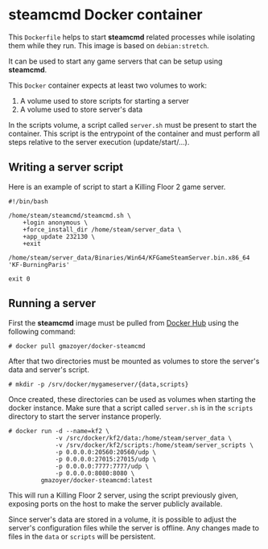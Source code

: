 # steamcmd Docker container

This `Dockerfile` helps to start **steamcmd** related processes while
isolating them while they run. This image is based on `debian:stretch`.

It can be used to start any game servers that can be setup using **steamcmd**.

This `Docker` container expects at least two volumes to work:

  1. A volume used to store scripts for starting a server
  2. A volume used to store server's data

In the scripts volume, a script called `server.sh` must be present to start
the container. This script is the entrypoint of the container and must
perform all steps relative to the server execution (update/start/…).

## Writing a server script

Here is an example of script to start a Killing Floor 2 game server.

```
#!/bin/bash

/home/steam/steamcmd/steamcmd.sh \
    +login anonymous \
    +force_install_dir /home/steam/server_data \
    +app_update 232130 \
    +exit

/home/steam/server_data/Binaries/Win64/KFGameSteamServer.bin.x86_64 'KF-BurningParis'

exit 0
```

## Running a server

First the **steamcmd** image must be pulled from
[Docker Hub](https://hub.docker.com/) using the following command:

```
# docker pull gmazoyer/docker-steamcmd
```

After that two directories must be mounted as volumes to store the server's
data and server's script.

```
# mkdir -p /srv/docker/mygameserver/{data,scripts}
```

Once created, these directories can be used as volumes when starting the
docker instance. Make sure that a script called `server.sh` is in the
`scripts` directory to start the server instance properly.

```
# docker run -d --name=kf2 \
             -v /src/docker/kf2/data:/home/steam/server_data \
             -v /srv/docker/kf2/scripts:/home/steam/server_scripts \
             -p 0.0.0.0:20560:20560/udp \
             -p 0.0.0.0:27015:27015/udp \
             -p 0.0.0.0:7777:7777/udp \
             -p 0.0.0.0:8080:8080 \
         gmazoyer/docker-steamcmd:latest
```

This will run a Killing Floor 2 server, using the script previously given,
exposing ports on the host to make the server publicly available.

Since server's data are stored in a volume, it is possible to adjust the
server's configuration files while the server is offline. Any changes made to
files in the `data` or `scripts` will be persistent.
